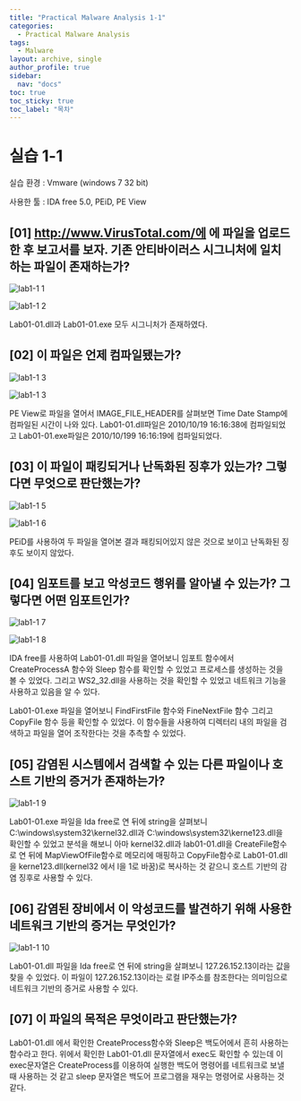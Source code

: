 ```yaml
---
title: "Practical Malware Analysis 1-1"
categories:
  - Practical Malware Analysis
tags:
  - Malware
layout: archive, single
author_profile: true
sidebar:
  nav: "docs"
toc: true
toc_sticky: true
toc_label: "목차"
---
```


# 실습 1-1

실습 환경 : Vmware (windows 7 32 bit)

사용한 툴 : IDA free 5.0, PEiD, PE View

## [01] http://www.VirusTotal.com/에 에 파일을 업로드한 후 보고서를 보자. 기존 안티바이러스 시그니처에 일치하는 파일이 존재하는가?

![lab1-1 1](https://user-images.githubusercontent.com/91646923/135555473-8bbe0133-ca23-4af2-a870-c61950f64de5.JPG)
  
![lab1-1 2](https://user-images.githubusercontent.com/91646923/135555475-4942eb4f-e3a0-47ab-95a9-5a42f1091b7e.JPG)
  
Lab01-01.dll과 Lab01-01.exe 모두 시그니처가 존재하였다.
  
## [02] 이 파일은 언제 컴파일됐는가?
  
![lab1-1 3](https://user-images.githubusercontent.com/91646923/135555636-9bb4b8a4-3f7f-44c9-ad04-f37e6caf39ab.JPG)
  
![lab1-1 3](https://user-images.githubusercontent.com/91646923/135555645-3a5e9378-4461-41b4-a575-de8b23767e0c.JPG)
  
PE View로 파일을 열어서 IMAGE_FILE_HEADER를 살펴보면 Time Date Stamp에 컴파일된 시간이 나와 있다.
Lab01-01.dll파일은 2010/10/19 16:16:38에 컴파일되었고 Lab01-01.exe파일은 2010/10/199 16:16:19에 컴파일되었다.

## [03] 이 파일이 패킹되거나 난독화된 징후가 있는가? 그렇다면 무엇으로 판단했는가?

![lab1-1 5](https://user-images.githubusercontent.com/91646923/135555745-2fc574d2-7fc3-4bbc-9541-9ae751e7872e.JPG)

![lab1-1 6](https://user-images.githubusercontent.com/91646923/135555753-1946199e-41e8-4f83-8ea8-986f7f0b20b6.JPG)

PEiD를 사용하여 두 파일을 열어본 결과 패킹되어있지 않은 것으로 보이고 난독화된 징후도 보이지 않았다.

## [04] 임포트를 보고 악성코드 행위를 알아낼 수 있는가? 그렇다면 어떤 임포트인가?

![lab1-1 7](https://user-images.githubusercontent.com/91646923/135555779-21045a6b-3687-4b4a-a51a-a39178f06210.JPG)

![lab1-1 8](https://user-images.githubusercontent.com/91646923/135555796-32ec09b4-c35a-4122-862e-796d06150693.JPG)

IDA free를 사용하여 Lab01-01.dll 파일을 열어보니 임포트 함수에서 CreateProcessA 함수와 Sleep 함수를 확인할 수 있었고 프로세스를 생성하는 것을 볼 수 있었다. 그리고  WS2_32.dll을 사용하는 것을 확인할 수 있었고  네트워크 기능을 사용하고 있음을 알 수 있다.

Lab01-01.exe 파일을 열어보니 FindFirstFile 함수와 FineNextFile 함수 그리고 CopyFile 함수 등을 확인할 수 있었다. 이 함수들을 사용하여 디렉터리 내의 파일을 검색하고 파일을 열어 조작한다는 것을 추측할 수 있었다.

## [05] 감염된 시스템에서 검색할 수 있는 다른 파일이나 호스트 기반의 증거가 존재하는가?

![lab1-1 9](https://user-images.githubusercontent.com/91646923/135555825-ee0e5c0e-1eb4-4740-88e4-7e8e2bddc8e0.JPG)

Lab01-01.exe 파일을 Ida free로 연 뒤에 string을 살펴보니 C:\\windows\\system32\\kernel32.dll과 C:\\windows\\system32\\kerne123.dll을 확인할 수 있었고 분석을 해보니 아마 kernel32.dll과 lab01-01.dll을 CreateFile함수로 연 뒤에 MapViewOfFile함수로 메모리에 매핑하고 CopyFile함수로 Lab01-01.dll을 kerne123.dll(kernel32 에서 l을 1로 바꿈)로 복사하는 것 같으니 호스트 기반의 감염 징후로 사용할 수 있다.

## [06] 감염된 장비에서 이 악성코드를 발견하기 위해 사용한 네트워크 기반의 증거는 무엇인가?

![lab1-1 10](https://user-images.githubusercontent.com/91646923/135555835-5de43250-599b-4412-ac21-57e88928858e.JPG)

Lab01-01.dll 파일을 Ida free로 연 뒤에 string을 살펴보니 127.26.152.13이라는 값을 찾을 수 있었다. 이 파일이 127.26.152.13이라는 로컬 IP주소를 참조한다는 의미임으로 네트워크 기반의 증거로 사용할 수 있다.

## [07] 이 파일의 목적은 무엇이라고 판단했는가?

Lab01-01.dll 에서 확인한 CreateProcess함수와 Sleep은 백도어에서 흔히 사용하는 함수라고 한다. 위에서 확인한 Lab01-01.dll 문자열에서 exec도 확인할 수 있는데 이 exec문자열은 CreateProcess를 이용하여 실행한 백도어 명령어를 네트워크로 보낼 때 사용하는 것 같고 sleep 문자열은 백도어 프로그램을 재우는 명령어로 사용하는 것 같다.

